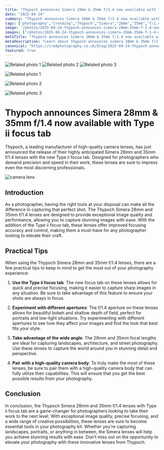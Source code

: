 ```yaml
---
title: "Thypoch announces Simera 28mm & 35mm f/1.4 now available with Type ii focus tab"
date: "2025-04-24"
summary: "Thypoch announces Simera 28mm & 35mm f/1.4 now available with Type ii focus tab - A trending topic in photography."
tags: ["photography","trending","Thypoch","Simera","28mm","35mm","f/1.4","Type ii focus tab","camera lenses","aperture","wide angle"]
image: "/photos/2025-04-24-thypoch-announces-simera-28mm-35mm-f-1-4-now-available-with-type-ii-focus-tab-1.jpg"
images: ["/photos/2025-04-24-thypoch-announces-simera-28mm-35mm-f-1-4-now-available-with-type-ii-focus-tab-1.jpg","/photos/2025-04-24-thypoch-announces-simera-28mm-35mm-f-1-4-now-available-with-type-ii-focus-tab-2.jpg","/photos/2025-04-24-thypoch-announces-simera-28mm-35mm-f-1-4-now-available-with-type-ii-focus-tab-3.jpg"]
metaTitle: "Thypoch announces Simera 28mm & 35mm f/1.4 now available with Type ii focus tab | cre8 Photography"
metaDescription: "Learn about thypoch announces simera 28mm & 35mm f/1.4 now available with type ii focus tab in photography with practical tips and insights."
canonical: "https://cre8photography.co.uk/blog/2025-04-24-thypoch-announces-simera-28mm-35mm-f-1-4-now-available-with-type-ii-focus-tab"
featured: true
---
```


<!-- Gallery as HTML -->

<div class="grid grid-cols-1 sm:grid-cols-2 md:grid-cols-3 gap-4">
  <img src="/photos/2025-04-24-thypoch-announces-simera-28mm-35mm-f-1-4-now-available-with-type-ii-focus-tab-1.jpg" alt="Related photo 1" class="w-full rounded-lg" />
<img src="/photos/2025-04-24-thypoch-announces-simera-28mm-35mm-f-1-4-now-available-with-type-ii-focus-tab-2.jpg" alt="Related photo 2" class="w-full rounded-lg" />
<img src="/photos/2025-04-24-thypoch-announces-simera-28mm-35mm-f-1-4-now-available-with-type-ii-focus-tab-3.jpg" alt="Related photo 3" class="w-full rounded-lg" />
</div>


<!-- Gallery as Markdown -->
![Related photo 1](/photos/2025-04-24-thypoch-announces-simera-28mm-35mm-f-1-4-now-available-with-type-ii-focus-tab-1.jpg)


![Related photo 2](/photos/2025-04-24-thypoch-announces-simera-28mm-35mm-f-1-4-now-available-with-type-ii-focus-tab-2.jpg)


![Related photo 3](/photos/2025-04-24-thypoch-announces-simera-28mm-35mm-f-1-4-now-available-with-type-ii-focus-tab-3.jpg)



# Thypoch announces Simera 28mm & 35mm f/1.4 now available with Type ii focus tab

Thypoch, a leading manufacturer of high-quality camera lenses, has just announced the release of their highly anticipated Simera 28mm and 35mm f/1.4 lenses with the new Type ii focus tab. Designed for photographers who demand precision and speed in their work, these lenses are sure to impress even the most discerning professionals.

![camera lens](/path/to/image)

## Introduction

As a photographer, having the right tools at your disposal can make all the difference in capturing that perfect shot. The Thypoch Simera 28mm and 35mm f/1.4 lenses are designed to provide exceptional image quality and performance, allowing you to capture stunning images with ease. With the addition of the Type ii focus tab, these lenses offer improved focusing accuracy and control, making them a must-have for any photographer looking to elevate their craft.

## Practical Tips

When using the Thypoch Simera 28mm and 35mm f/1.4 lenses, there are a few practical tips to keep in mind to get the most out of your photography experience:

1. **Use the Type ii focus tab**: The new focus tab on these lenses allows for quick and precise focusing, making it easier to capture sharp images in any situation. Be sure to take advantage of this feature to ensure your shots are always in focus.

2. **Experiment with different apertures**: The f/1.4 aperture on these lenses allows for beautiful bokeh and shallow depth of field, perfect for portraits and low-light situations. Try experimenting with different apertures to see how they affect your images and find the look that best fits your style.

3. **Take advantage of the wide angle**: The 28mm and 35mm focal lengths are ideal for capturing landscapes, architecture, and street photography. Use these lenses to capture the world around you in stunning detail and perspective.

4. **Pair with a high-quality camera body**: To truly make the most of these lenses, be sure to pair them with a high-quality camera body that can fully utilize their capabilities. This will ensure that you get the best possible results from your photography.

## Conclusion

In conclusion, the Thypoch Simera 28mm and 35mm f/1.4 lenses with Type ii focus tab are a game-changer for photographers looking to take their work to the next level. With exceptional image quality, precise focusing, and a wide range of creative possibilities, these lenses are sure to become essential tools in your photography kit. Whether you're capturing landscapes, portraits, or anything in between, the Simera lenses will help you achieve stunning results with ease. Don't miss out on the opportunity to elevate your photography with these innovative lenses from Thypoch.

